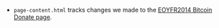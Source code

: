 - `page-content.html` tracks changes we made to the [EOYFR2014 Bitcoin Donate page](https://sendto.mozilla.org/page/content/give-bitcoin).

